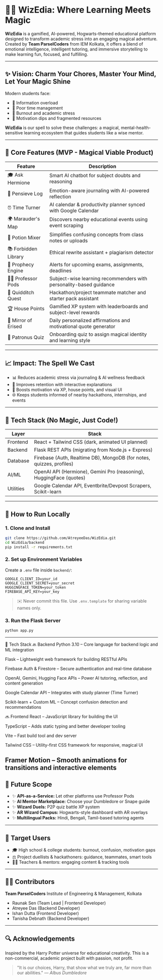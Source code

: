# 🧙‍♂️ WizEdia: Where Learning Meets Magic

**WizEdia** is a gamified, AI-powered, Hogwarts-themed educational platform designed to transform academic stress into an engaging magical adventure. Created by **Team ParselCoders** from IEM Kolkata, it offers a blend of emotional intelligence, intelligent tutoring, and immersive storytelling to make learning fun, focused, and fulfilling.

---

## ✨ Vision: Charm Your Chores, Master Your Mind, Let Your Magic Shine

Modern students face:

* 🔹 Information overload
* 🔹 Poor time management
* 🔹 Burnout and academic stress
* 🔹 Motivation dips and fragmented resources

**WizEdia** is our spell to solve these challenges: a magical, mental-health-sensitive learning ecosystem that guides students like a wise mentor.

---

## 🚀 Core Features (MVP - Magical Viable Product)

| Feature              | Description                                                        |
| -------------------- | ------------------------------------------------------------------ |
| 🎓 Ask Hermione      | Smart AI chatbot for subject doubts and reasoning                  |
| 🍄 Pensieve Log      | Emotion-aware journaling with AI-powered reflection                |
| ⏰ Time Turner        | AI calendar & productivity planner synced with Google Calendar     |
| 🌍 Marauder's Map    | Discovers nearby educational events using event scraping           |
| 🧪 Potion Mixer      | Simplifies confusing concepts from class notes or uploads          |
| 📚 Forbidden Library | Ethical rewrite assistant + plagiarism detector                    |
| 🔮 Prophecy Engine   | Alerts for upcoming exams, assignments, deadlines                  |
| 👩‍🏫 Professor Pods | Subject-wise learning recommenders with personality-based guidance |
| 🏐 Quidditch Quest   | Hackathon/project teammate matcher and starter pack assistant      |
| 🏆 House Points      | Gamified XP system with leaderboards and subject-level rewards     |
| 💫 Mirror of Erised  | Daily personalized affirmations and motivational quote generator   |
| 🐾 Patronus Quiz     | Onboarding quiz to assign magical identity and learning style      |

---

## 📈 Impact: The Spell We Cast

* 📊 Reduces academic stress via journaling & AI wellness feedback
* 📖 Improves retention with interactive explanations
* 🚀 Boosts motivation via XP, house points, and visual UI
* 🌐 Keeps students informed of nearby hackathons, internships, and events

---

## 🔧 Tech Stack (No Magic, Just Code!)

| Layer     | Stack                                                                |
| --------- | -------------------------------------------------------------------- |
| Frontend  | React + Tailwind CSS (dark, animated UI planned)                     |
| Backend   | Flask REST APIs (migrating from Node.js + Express)                   |
| Database  | Firebase (Auth, Realtime DB), MongoDB (for notes, quizzes, profiles) |
| AI/ML     | OpenAI API (Hermione), Gemini Pro (reasoning), HuggingFace (quotes)  |
| Utilities | Google Calendar API, Eventbrite/Devpost Scrapers, Scikit-learn       |

---

## 🚪 How to Run Locally

### 1. Clone and Install

```bash
git clone https://github.com/AtreyeeDas/WizEdia.git
cd WizEdia/backend
pip install -r requirements.txt
```

### 2. Set up Environment Variables

Create a `.env` file inside `backend/`:

```
GOOGLE_CLIENT_ID=your_id
GOOGLE_CLIENT_SECRET=your_secret
HUGGINGFACE_TOKEN=your_token
FIREBASE_API_KEY=your_key
```

> ✉️ Never commit this file. Use `.env.template` for sharing variable names only.

### 3. Run the Flask Server

```bash
python app.py
```

---

🧱 Tech Stack
🔙 Backend
Python 3.10 – Core language for backend logic and ML integration

Flask – Lightweight web framework for building RESTful APIs

Firebase Auth & Firestore – Secure authentication and real-time database

OpenAI, Gemini, Hugging Face APIs – Power AI tutoring, reflection, and content generation

Google Calendar API – Integrates with study planner (Time Turner)

Scikit-learn + Custom ML – Concept confusion detection and recommendations

🔜 Frontend
React – JavaScript library for building the UI

TypeScript – Adds static typing and better developer tooling

Vite – Fast build tool and dev server

Tailwind CSS – Utility-first CSS framework for responsive, magical UI

Framer Motion – Smooth animations for transitions and interactive elements
---

## 🎯 Future Scope

* ✨ **API-as-a-Service:** Let other platforms use Professor Pods
* ✨ **AI Mentor Marketplace:** Choose your Dumbledore or Snape guide
* ✨ **Wizard Duels:** P2P quiz battle XP system
* ✨ **AR Wizard Campus:** Hogwarts-style dashboard with AR overlays
* ✨ **Multilingual Packs:** Hindi, Bengali, Tamil-based tutoring agents

---

## 🙋 Target Users

* 🎓 High school & college students: burnout, confusion, motivation gaps
* ⚖️ Project duellists & hackathoners: guidance, teammates, smart tools
* 👩‍🏫 Teachers & mentors: engaging content & tracking tools

---

## 👨‍💻 Contributors

**Team ParselCoders**
Institute of Engineering & Management, Kolkata

* Raunak Sen (Team Lead | Frontend Developer)
* Atreyee Das (Backend Developer)
* Ishan Dutta (Frontend Developer)
* Tanisha Debnath (Backend Developer)

---

## 🔍 Acknowledgements

Inspired by the Harry Potter universe for educational creativity. This is a non-commercial, academic project built with passion, not profit.

> "It is our choices, Harry, that show what we truly are, far more than our abilities."
> — *Albus Dumbledore*
